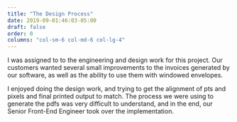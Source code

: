 ```yaml
---
title: "The Design Process"
date: 2019-09-01:46:03-05:00
draft: false
order: 0
columns: "col-sm-6 col-md-6 col-lg-4"
---
```

I was assigned to to the engineering and design work for this project. Our customers wanted several small improvements to the invoices generated by our software, as well as the ability to use them with windowed envelopes.

I enjoyed doing the design work, and trying to get the alignment of pts  and pixels and final printed output to match.
The process we were using to generate the pdfs was very difficult to understand, and in the end, our Senior Front-End Engineer took over the implementation.

